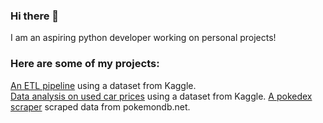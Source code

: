 ### Hi there 👋
I am an aspiring python developer working on personal projects!

### Here are some of my projects:
[An ETL pipeline](https://github.com/abuh1/SFsalaries-ETL-Pipeline) using a dataset from Kaggle.  
[Data analysis on used car prices](https://github.com/abuh1/kaggle-used-car-prices) using a dataset from Kaggle.
[A pokedex scraper](https://github.com/abuh1/Pokedex-scraper-json) scraped data from pokemondb.net.
